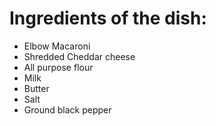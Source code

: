 # Ingredients of the dish:
* Elbow Macaroni
* Shredded Cheddar cheese
* All purpose flour
* Milk
* Butter
* Salt
* Ground black pepper
